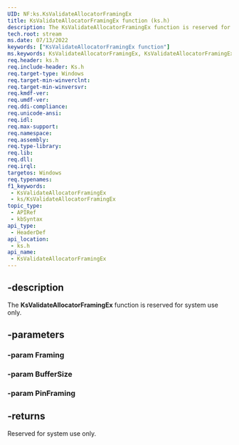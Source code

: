 ```yaml
---
UID: NF:ks.KsValidateAllocatorFramingEx
title: KsValidateAllocatorFramingEx function (ks.h)
description: The KsValidateAllocatorFramingEx function is reserved for system use only.
tech.root: stream
ms.date: 07/13/2022
keywords: ["KsValidateAllocatorFramingEx function"]
ms.keywords: KsValidateAllocatorFramingEx, KsValidateAllocatorFramingEx function [Streaming Media Devices], ks/KsValidateAllocatorFramingEx, ksfunc_11744207-4d37-4b6c-a0bf-c454d7502b38.xml, stream.ksvalidateallocatorframingex
req.header: ks.h
req.include-header: Ks.h
req.target-type: Windows
req.target-min-winverclnt: 
req.target-min-winversvr: 
req.kmdf-ver: 
req.umdf-ver: 
req.ddi-compliance: 
req.unicode-ansi: 
req.idl: 
req.max-support: 
req.namespace: 
req.assembly: 
req.type-library: 
req.lib: 
req.dll: 
req.irql: 
targetos: Windows
req.typenames: 
f1_keywords:
 - KsValidateAllocatorFramingEx
 - ks/KsValidateAllocatorFramingEx
topic_type:
 - APIRef
 - kbSyntax
api_type:
 - HeaderDef
api_location:
 - ks.h
api_name:
 - KsValidateAllocatorFramingEx
---
```


## -description

The **KsValidateAllocatorFramingEx** function is reserved for system use only.

## -parameters

### -param Framing

### -param BufferSize

### -param PinFraming

## -returns

Reserved for system use only.
